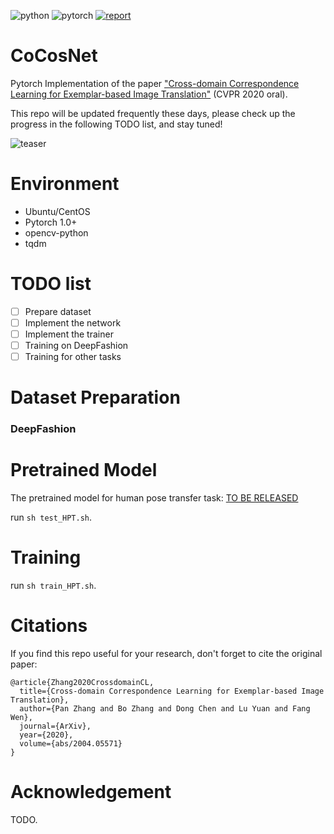 ![python](https://img.shields.io/badge/python-3.6+-blue.svg)
![pytorch](https://img.shields.io/badge/pytorch-1.0%2B-brightgreen)
[![report](https://img.shields.io/badge/arxiv-report-red)](https://arxiv.org/abs/2004.05571)

# CoCosNet
Pytorch Implementation of the paper ["Cross-domain Correspondence Learning for Exemplar-based Image Translation"](https://panzhang0212.github.io/CoCosNet) (CVPR 2020 oral).

This repo will be updated frequently these days, please check up the progress in the following TODO list, and stay tuned!

![teaser](https://panzhang0212.github.io/CoCosNet/images/teaser.png)

# Environment
- Ubuntu/CentOS
- Pytorch 1.0+
- opencv-python
- tqdm

# TODO list
- [ ] Prepare dataset
- [ ] Implement the network
- [ ] Implement the trainer
- [ ] Training on DeepFashion
- [ ] Training for other tasks

# Dataset Preparation
### DeepFashion

# Pretrained Model
The pretrained model for human pose transfer task: [TO BE RELEASED](https://github.com/Lotayou)

run `sh test_HPT.sh`.

# Training 
run `sh train_HPT.sh`.

# Citations
If you find this repo useful for your research, don't forget to cite the original paper:
```
@article{Zhang2020CrossdomainCL,
  title={Cross-domain Correspondence Learning for Exemplar-based Image Translation},
  author={Pan Zhang and Bo Zhang and Dong Chen and Lu Yuan and Fang Wen},
  journal={ArXiv},
  year={2020},
  volume={abs/2004.05571}
}
```

# Acknowledgement
TODO.
